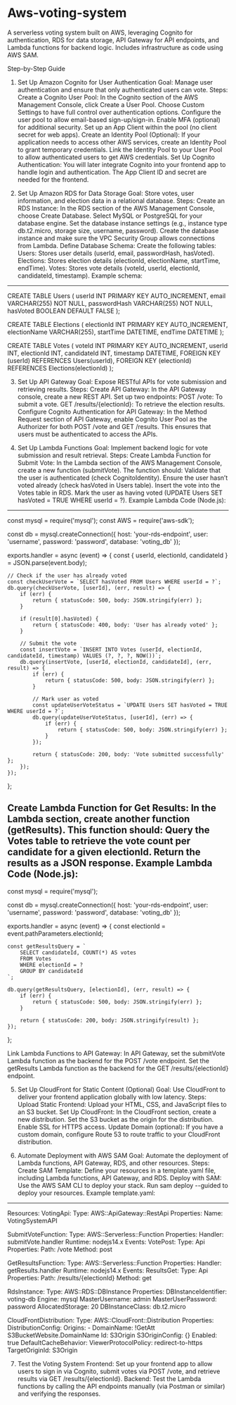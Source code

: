 # Aws-voting-system
A serverless voting system built on AWS, leveraging Cognito for authentication, RDS for data storage, API Gateway for API endpoints, and Lambda functions for backend logic. Includes infrastructure as code using AWS SAM.

Step-by-Step Guide
1. Set Up Amazon Cognito for User Authentication
Goal: Manage user authentication and ensure that only authenticated users can vote.
Steps:
Create a Cognito User Pool:
In the Cognito section of the AWS Management Console, click Create a User Pool.
Choose Custom Settings to have full control over authentication options.
Configure the user pool to allow email-based sign-up/sign-in.
Enable MFA (optional) for additional security.
Set up an App Client within the pool (no client secret for web apps).
Create an Identity Pool (Optional):
If your application needs to access other AWS services, create an Identity Pool to grant temporary credentials.
Link the Identity Pool to your User Pool to allow authenticated users to get AWS credentials.
Set Up Cognito Authentication:
You will later integrate Cognito into your frontend app to handle login and authentication. The App Client ID and secret are needed for the frontend.

2. Set Up Amazon RDS for Data Storage
Goal: Store votes, user information, and election data in a relational database.
Steps:
Create an RDS Instance:
In the RDS section of the AWS Management Console, choose Create Database.
Select MySQL or PostgreSQL for your database engine.
Set the database instance settings (e.g., instance type db.t2.micro, storage size, username, password).
Create the database instance and make sure the VPC Security Group allows connections from Lambda.
Define Database Schema:
Create the following tables:
Users: Stores user details (userId, email, passwordHash, hasVoted).
Elections: Stores election details (electionId, electionName, startTime, endTime).
Votes: Stores vote details (voteId, userId, electionId, candidateId, timestamp).
Example schema:
--------------------------------------------------------------------
CREATE TABLE Users (
    userId INT PRIMARY KEY AUTO_INCREMENT,
    email VARCHAR(255) NOT NULL,
    passwordHash VARCHAR(255) NOT NULL,
    hasVoted BOOLEAN DEFAULT FALSE
);

CREATE TABLE Elections (
    electionId INT PRIMARY KEY AUTO_INCREMENT,
    electionName VARCHAR(255),
    startTime DATETIME,
    endTime DATETIME
);

CREATE TABLE Votes (
    voteId INT PRIMARY KEY AUTO_INCREMENT,
    userId INT,
    electionId INT,
    candidateId INT,
    timestamp DATETIME,
    FOREIGN KEY (userId) REFERENCES Users(userId),
    FOREIGN KEY (electionId) REFERENCES Elections(electionId)
);



3. Set Up API Gateway
Goal: Expose RESTful APIs for vote submission and retrieving results.
Steps:
Create API Gateway:
In the API Gateway console, create a new REST API.
Set up two endpoints:
POST /vote: To submit a vote.
GET /results/{electionId}: To retrieve the election results.
Configure Cognito Authentication for API Gateway:
In the Method Request section of API Gateway, enable Cognito User Pool as the Authorizer for both POST /vote and GET /results.
This ensures that users must be authenticated to access the APIs.

4. Set Up Lambda Functions
Goal: Implement backend logic for vote submission and result retrieval.
Steps:
Create Lambda Function for Submit Vote:
In the Lambda section of the AWS Management Console, create a new function (submitVote).
The function should:
Validate that the user is authenticated (check CognitoIdentity).
Ensure the user hasn’t voted already (check hasVoted in Users table).
Insert the vote into the Votes table in RDS.
Mark the user as having voted (UPDATE Users SET hasVoted = TRUE WHERE userId = ?).
Example Lambda Code (Node.js):
--------------------------------------------------------------------
const mysql = require('mysql');
const AWS = require('aws-sdk');

const db = mysql.createConnection({
    host: 'your-rds-endpoint',
    user: 'username',
    password: 'password',
    database: 'voting_db'
});

exports.handler = async (event) => {
    const { userId, electionId, candidateId } = JSON.parse(event.body);

    // Check if the user has already voted
    const checkUserVote = `SELECT hasVoted FROM Users WHERE userId = ?`;
    db.query(checkUserVote, [userId], (err, result) => {
        if (err) {
            return { statusCode: 500, body: JSON.stringify(err) };
        }

        if (result[0].hasVoted) {
            return { statusCode: 400, body: 'User has already voted' };
        }

        // Submit the vote
        const insertVote = `INSERT INTO Votes (userId, electionId, candidateId, timestamp) VALUES (?, ?, ?, NOW())`;
        db.query(insertVote, [userId, electionId, candidateId], (err, result) => {
            if (err) {
                return { statusCode: 500, body: JSON.stringify(err) };
            }

            // Mark user as voted
            const updateUserVoteStatus = `UPDATE Users SET hasVoted = TRUE WHERE userId = ?`;
            db.query(updateUserVoteStatus, [userId], (err) => {
                if (err) {
                    return { statusCode: 500, body: JSON.stringify(err) };
                }
            });

            return { statusCode: 200, body: 'Vote submitted successfully' };
        });
    });
};


Create Lambda Function for Get Results:
In the Lambda section, create another function (getResults).
This function should:
Query the Votes table to retrieve the vote count per candidate for a given electionId.
Return the results as a JSON response.
Example Lambda Code (Node.js):
--------------------------------------------------------------------
const mysql = require('mysql');

const db = mysql.createConnection({
    host: 'your-rds-endpoint',
    user: 'username',
    password: 'password',
    database: 'voting_db'
});

exports.handler = async (event) => {
    const electionId = event.pathParameters.electionId;

    const getResultsQuery = `
        SELECT candidateId, COUNT(*) AS votes
        FROM Votes
        WHERE electionId = ?
        GROUP BY candidateId
    `;
    
    db.query(getResultsQuery, [electionId], (err, result) => {
        if (err) {
            return { statusCode: 500, body: JSON.stringify(err) };
        }
        
        return { statusCode: 200, body: JSON.stringify(result) };
    });
};


Link Lambda Functions to API Gateway:
In API Gateway, set the submitVote Lambda function as the backend for the POST /vote endpoint.
Set the getResults Lambda function as the backend for the GET /results/{electionId} endpoint.

5. Set Up CloudFront for Static Content (Optional)
Goal: Use CloudFront to deliver your frontend application globally with low latency.
Steps:
Upload Static Frontend:
Upload your HTML, CSS, and JavaScript files to an S3 bucket.
Set Up CloudFront:
In the CloudFront section, create a new distribution.
Set the S3 bucket as the origin for the distribution.
Enable SSL for HTTPS access.
Update Domain (optional):
If you have a custom domain, configure Route 53 to route traffic to your CloudFront distribution.

6. Automate Deployment with AWS SAM
Goal: Automate the deployment of Lambda functions, API Gateway, RDS, and other resources.
Steps:
Create SAM Template:
Define your resources in a template.yaml file, including Lambda functions, API Gateway, and RDS.
Deploy with SAM:
Use the AWS SAM CLI to deploy your stack.
Run sam deploy --guided to deploy your resources.
Example template.yaml:
--------------------------------------------------------------------
Resources:
  VotingApi:
    Type: AWS::ApiGateway::RestApi
    Properties:
      Name: VotingSystemAPI

  SubmitVoteFunction:
    Type: AWS::Serverless::Function
    Properties:
      Handler: submitVote.handler
      Runtime: nodejs14.x
      Events:
        VotePost:
          Type: Api
          Properties:
            Path: /vote
            Method: post

  GetResultsFunction:
    Type: AWS::Serverless::Function
    Properties:
      Handler: getResults.handler
      Runtime: nodejs14.x
      Events:
        ResultsGet:
          Type: Api
          Properties:
            Path: /results/{electionId}
            Method: get

  RdsInstance:
    Type: AWS::RDS::DBInstance
    Properties:
      DBInstanceIdentifier: voting-db
      Engine: mysql
      MasterUsername: admin
      MasterUserPassword: password
      AllocatedStorage: 20
      DBInstanceClass: db.t2.micro

  CloudFrontDistribution:
    Type: AWS::CloudFront::Distribution
    Properties:
      DistributionConfig:
        Origins:
          - DomainName: !GetAtt S3BucketWebsite.DomainName
            Id: S3Origin
            S3OriginConfig: {}
        Enabled: true
        DefaultCacheBehavior:
          ViewerProtocolPolicy: redirect-to-https
          TargetOriginId: S3Origin


7. Test the Voting System
Frontend:
Set up your frontend app to allow users to sign in via Cognito, submit votes via POST /vote, and retrieve results via GET /results/{electionId}.
Backend:
Test the Lambda functions by calling the API endpoints manually (via Postman or similar) and verifying the responses.
